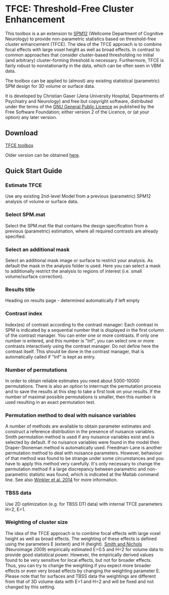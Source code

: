 # TFCE: Threshold-Free Cluster Enhancement
This toolbox is a an extension to [SPM12](http://www.fil.ion.ucl.ac.uk/spm/software/spm12/) (Wellcome Department of Cognitive Neurology) to provide non-parametric statistics based on threshold-free cluster enhancement (TFCE). The idea of the TFCE approach is to combine focal effects with large voxel height as well as broad effects. In contrast to common approaches that consider cluster-based thresholding no initial (and arbitrary) cluster-forming threshold is necessary. Furthermore, TFCE is fairly robust to nonstationarity in the data, which can be often seen in VBM data.

The toolbox can be applied to (almost) any existing statistical (parametric) SPM design for 3D volume or surface data.

It is developed by Christian Gaser (Jena University Hospital, Departments of Psychiatry and Neurology) and free but copyright software, distributed under the terms of the [GNU General Public Licence](http://www.gnu.org/licenses/gpl-2.0.html) as published by the Free Software Foundation; either version 2 of the Licence, or (at your option) any later version.

## Download
[TFCE toolbox](http://141.35.69.218/tfce/tfce_latest.zip)

Older version can be obtained [here](http://141.35.69.218/tfce/).

## Quick Start Guide
### Estimate TFCE

Use any existing 2nd-level Model from a previous (parametric) SPM12 analysis of volume or surface data.

### Select SPM.mat
Select the SPM.mat file that contains the design specification from a previous (parametric) estimation, where all required contrasts are already specified.

### Select an additional mask
Select an additional mask image or surface to restrict your analysis. As default the mask in the analysis folder is used. Here you can select a mask to additionally restrict the analysis to regions of interest (i.e. small volume/surface correction).

### Results title
Heading on results page - determined automatically if left empty

### Contrast index
Index(es) of contrast according to the contrast manager: Each contrast in SPM is indicated by a sequential number that is displayed in the first column of the contrast manager. You can enter one or more contrasts. If only one number is entered, and this number is "Inf", you can select one or more contrasts interactively using the contrast manager. Do not define here the contrast itself. This should be done in the contrast manager, that is automatically called if "Inf" is kept as entry.

### Number of permutations
In order to obtain reliable estimates you need about 5000-10000 permutations. There is also an option to interrrupt the permutation process and to save the results at this step to take a first look on your results. If the number of maximal possible permutations is smaller, then this number is used resulting in an exact permutation test.

### Permutation method to deal with nuisance variables
A number of methods are available to obtain parameter estimates and construct a reference distribution in the presence of nuisance variables. Smith permutation method is used if any nuisance variables exist and is selected by default. If no nuisance variables were found in the model then Draper-Stoneman method is automatically used. Freedman-Lane is another permutation method to deal with nuisance parameters. However, behaviour of that method was found to be strange under some circumstances and you have to apply this method very carefully. It's only necessary to change the permutation method if a large discrepancy between parametric and non-parametric statistic was found, which is indicated at the Matlab command line. See also [Winkler et al. 2014](https://doi.org/10.1016/j.neuroimage.2014.01.060) for more information.

### TBSS data
Use 2D optimization (e.g. for TBSS DTI data) with internal TFCE parameters H=2, E=1.

### Weighting of cluster size
The idea of the TFCE approach is to combine focal effects with large voxel height as well as broad effects. The weighting of these effects is defined using the parameters E (extent) and H (height). [Smith and Nichols](https://doi.org/10.1016/j.neuroimage.2008.03.061) (Neuroimage 2009) empirically estimated E=0.5 and H=2 for volume data to provide good statistical power. However, the empirically derived values found to be very sensitive for local effects, but not for broader effects. Thus, you can try to change the weighting if you expect more broader effects or even very broad effects by changing the weighting parameter E. Please note that for surfaces and TBSS data the weightings are different from that of 3D volume data with E=1 and H=2 and will be fixed and not changed by this setting.
